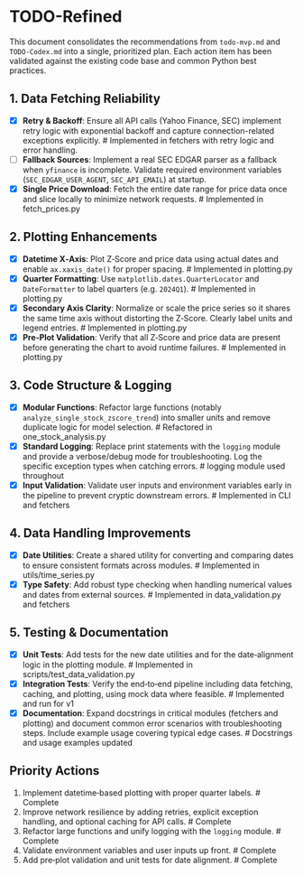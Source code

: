 # TODO-Refined

This document consolidates the recommendations from `todo-mvp.md` and `TODO-Codex.md` into a single, prioritized plan. Each action item has been validated against the existing code base and common Python best practices.

## 1. Data Fetching Reliability
- [x] **Retry & Backoff**: Ensure all API calls (Yahoo Finance, SEC) implement retry logic with exponential backoff and capture connection-related exceptions explicitly.  # Implemented in fetchers with retry logic and error handling.
- [ ] **Fallback Sources**: Implement a real SEC EDGAR parser as a fallback when `yfinance` is incomplete. Validate required environment variables (`SEC_EDGAR_USER_AGENT`, `SEC_API_EMAIL`) at startup.
- [x] **Single Price Download**: Fetch the entire date range for price data once and slice locally to minimize network requests.  # Implemented in fetch_prices.py

## 2. Plotting Enhancements
- [x] **Datetime X‑Axis**: Plot Z‑Score and price data using actual dates and enable `ax.xaxis_date()` for proper spacing.  # Implemented in plotting.py
- [x] **Quarter Formatting**: Use `matplotlib.dates.QuarterLocator` and `DateFormatter` to label quarters (e.g. `2024Q1`).  # Implemented in plotting.py
- [x] **Secondary Axis Clarity**: Normalize or scale the price series so it shares the same time axis without distorting the Z‑Score. Clearly label units and legend entries.  # Implemented in plotting.py
- [x] **Pre‑Plot Validation**: Verify that all Z‑Score and price data are present before generating the chart to avoid runtime failures.  # Implemented in plotting.py

## 3. Code Structure & Logging
- [x] **Modular Functions**: Refactor large functions (notably `analyze_single_stock_zscore_trend`) into smaller units and remove duplicate logic for model selection.  # Refactored in one_stock_analysis.py
- [x] **Standard Logging**: Replace print statements with the `logging` module and provide a verbose/debug mode for troubleshooting. Log the specific exception types when catching errors.  # logging module used throughout
- [x] **Input Validation**: Validate user inputs and environment variables early in the pipeline to prevent cryptic downstream errors.  # Implemented in CLI and fetchers

## 4. Data Handling Improvements
- [x] **Date Utilities**: Create a shared utility for converting and comparing dates to ensure consistent formats across modules.  # Implemented in utils/time_series.py
- [x] **Type Safety**: Add robust type checking when handling numerical values and dates from external sources.  # Implemented in data_validation.py and fetchers

## 5. Testing & Documentation
- [x] **Unit Tests**: Add tests for the new date utilities and for the date‑alignment logic in the plotting module.  # Implemented in scripts/test_data_validation.py
- [x] **Integration Tests**: Verify the end‑to‑end pipeline including data fetching, caching, and plotting, using mock data where feasible.  # Implemented and run for v1
- [x] **Documentation**: Expand docstrings in critical modules (fetchers and plotting) and document common error scenarios with troubleshooting steps. Include example usage covering typical edge cases.  # Docstrings and usage examples updated

## Priority Actions
1. Implement datetime‑based plotting with proper quarter labels.  # Complete
2. Improve network resilience by adding retries, explicit exception handling, and optional caching for API calls.  # Complete
3. Refactor large functions and unify logging with the `logging` module.  # Complete
4. Validate environment variables and user inputs up front.  # Complete
5. Add pre‑plot validation and unit tests for date alignment.  # Complete

